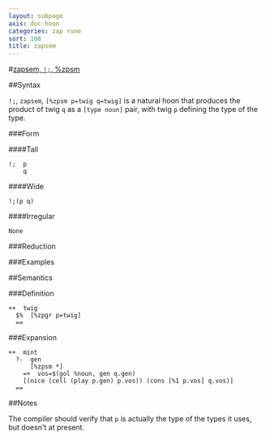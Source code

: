 ```yaml
---
layout: subpage
axis: doc-hoon
categories: zap rune
sort: 108
title: zapsem
---
```




#[zapsem, `!;`, %zpsm](#zpsm)

##Syntax

`!;`, `zapsem`, `[%zpsm p=twig q=twig]` is a natural hoon that
produces the product of twig `q` as a `[type noun]` pair, with
twig `p` defining the type of the type.

###Form

####Tall

    !;  p
        q
####Wide

    !;(p q)

####Irregular

    None

###Reduction

###Examples

##Semantics

###Definition

    ++  twig  
      $%  [%zpgr p=twig]
      ==

###Expansion

    ++  mint
      ?-  gen
          [%zpsm *]  
        =+  vos=$(gol %noun, gen q.gen)
        [(nice (cell (play p.gen) p.vos)) (cons [%1 p.vos] q.vos)]
      ==

##Notes

The compiler should verify that `p` is actually the type of the
types it uses, but doesn't at present.
